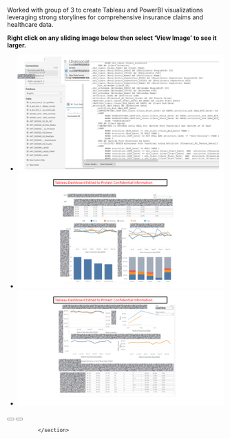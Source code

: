 Worked with group of 3 to create Tableau and PowerBI visualizations leveraging strong storylines for comprehensive insurance claims and healthcare data.

**Right click on any sliding image below then select ‘View Image’ to see it larger.**
 <section style="position:relative">
            <div class="blogGlide fullWidth">
    <div class="glide__track" data-glide-el="track">
        <ul class="glide__slides">
                   <li class="glide__slide">
            <img src="../assets/img/theme/GVPSlide0.PNG">
        </li>
           <li class="glide__slide">
            <img src="../assets/img/theme/GVPSlide1.PNG">
        </li>
           <li class="glide__slide">
            <img src="../assets/img/theme/GVPSlide2.PNG">
         </li>
        </ul>
    </div>
    <div class="glide__arrows d-flex justify-content-center mt-2" data-glide-el="controls">
          <button class="glide__arrow text-default position-static" data-glide-dir="<"><i class="ni ni-bold-left"></i></button>
          <button class="glide__arrow text-default position-static" data-glide-dir=">"><i class="ni ni-bold-right"></i></button>
    </div>
</div>

              </section>
